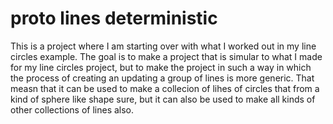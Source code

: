 # proto lines deterministic

This is a project where I am starting over with what I worked out in my line circles example. The goal is to make a project that is simular to what I made for my line circles project, but to make the project in such a way in which the process of creating an updating a group of lines is more generic. That measn that it can be used to make a collecion of lihes of circles that from a kind of sphere like shape sure, but it can also be used to make all kinds of other collections of lines also.